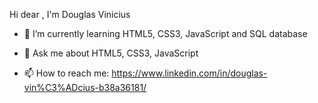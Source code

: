 Hi dear , I'm Douglas Vinicius


- 🌱 I’m currently learning HTML5, CSS3, JavaScript and SQL database
 
- 💬 Ask me about HTML5, CSS3, JavaScript

- 📫 How to reach me: https://www.linkedin.com/in/douglas-vin%C3%ADcius-b38a36181/

